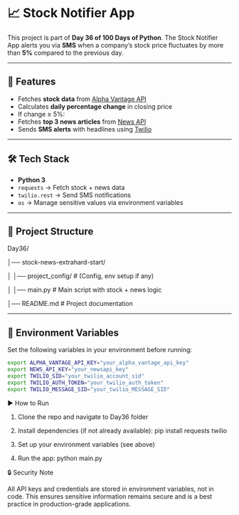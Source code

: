 # 📈 Stock Notifier App 

This project is part of **Day 36 of 100 Days of Python**. 
The Stock Notifier App alerts you via **SMS** when a company’s stock price fluctuates by more than **5%** compared to the previous day. 

---

## 🚀 Features 
- Fetches **stock data** from [Alpha Vantage API](https://www.alphavantage.co/query) 
- Calculates **daily percentage change** in closing price 
- If change ≥ 5%: 
- Fetches **top 3 news articles** from [News API](https://newsapi.org/v2/everything) 
- Sends **SMS alerts** with headlines using [Twilio](https://www.twilio.com/) 

---

## 🛠️ Tech Stack 
- **Python 3** 
- `requests` → Fetch stock + news data 
- `twilio.rest` → Send SMS notifications 
- `os` → Manage sensitive values via environment variables 

---

## 📂 Project Structure 
Day36/

│── stock-news-extrahard-start/

│   │── project_config/          # (Config, env setup if any)

│   │── main.py                  # Main script with stock + news logic

│── README.md                    # Project documentation

---

## 🔑 Environment Variables 

Set the following variables in your environment before running: 

```bash
export ALPHA_VANTAGE_API_KEY="your_alpha_vantage_api_key"
export NEWS_API_KEY="your_newsapi_key"
export TWILIO_SID="your_twilio_account_sid"
export TWILIO_AUTH_TOKEN="your_twilio_auth_token"
export TWILIO_MESSAGE_SID="your_twilio_MESSAGE_SID"
```


▶️ How to Run
1.	Clone the repo and navigate to Day36 folder
2.	Install dependencies (if not already available):
pip install requests twilio

3.	Set up your environment variables (see above)
4.	Run the app:
python main.py

🔒 Security Note

All API keys and credentials are stored in environment variables, not in code. This ensures sensitive information remains secure and is a best practice in production-grade applications.
